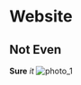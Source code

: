 # Website

## Not Even
**Sure**
*it*
![photo_1](https://st.depositphotos.com/1062624/2003/i/600/depositphotos_20035055-stock-photo-best-internet-concept-of-global.jpg)
